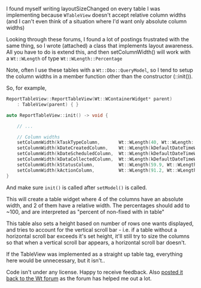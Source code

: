 I found myself writing layoutSizeChanged on every table I was implementing because `WTableView` doesn't accept relative column widths (and I can't even think of a situation where I'd want only absolute column widths)

Looking through these forums, I found a lot of postings frustrated with the same thing, so I wrote (attached) a class that implements layout awareness. All you have to do is extend this, and then setColumnWidth() will work with a `Wt::WLength` of type `Wt::WLength::Percentage`

Note, often I use these tables with a `Wt::Dbo::QueryModel`, so I tend to setup the column widths in a member function other than the constructor (::init()).

So, for example,

```c++
ReportTableView::ReportTableView(Wt::WContainerWidget* parent)
    : TableView(parent) { }

auto ReportTableView::init() -> void {

    // ...

    // Column widths
    setColumnWidth(kTaskTypeColumn,       Wt::WLength(40, Wt::WLength::Percentage));
    setColumnWidth(kDateCreatedColumn,    Wt::WLength(kDefaultDateTimeWidth, Wt::WLength::Pixel));
    setColumnWidth(kDateScheduledColumn,  Wt::WLength(kDefaultDateTimeWidth, Wt::WLength::Pixel));
    setColumnWidth(kDataCollectedColumn,  Wt::WLength(kDefaultDateTimeWidth, Wt::WLength::Pixel));
    setColumnWidth(kStatusColumn,         Wt::WLength(59.9, Wt::WLength::Percentage));
    setColumnWidth(kActionColumn,         Wt::WLength(91.2, Wt::WLength::Pixel));
}
```

And make sure `init()` is called after `setModel()` is called.

This will create a table widget where 4 of the columns have an absolute width, and 2 of them have a relative width. The percentages should add to ~100, and are interpreted as "percent of non-fixed with in table"

This table also sets a height based on number of rows one wants displayed, and tries to account for the vertical scroll bar - i.e. if a table without a horizontal scroll bar exceeds it's set height, it'll still try to size the columns so that when a vertical scroll bar appears, a horizontal scroll bar doesn't.

If the TableView was implemented as a straight up table tag, everything here would be unnecessary, but it isn't..

Code isn't under any license. Happy to receive feedback.  Also [posted it back to the Wt forum](http://redmine.emweb.be/boards/1/topics/11110) as the forum has helped me out a lot.
